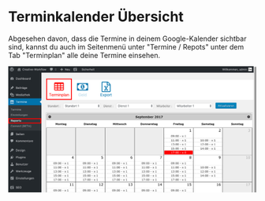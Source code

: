# Terminkalender Übersicht

Abgesehen davon, dass die Termine in deinem Google-Kalender sichtbar sind,
kannst du auch im Seitenmenü unter "Termine / Repots" unter dem Tab "Terminplan" alle deine Termine einsehen.

![Terminbuchung Frontend](./assets/calender_overview.jpg)
